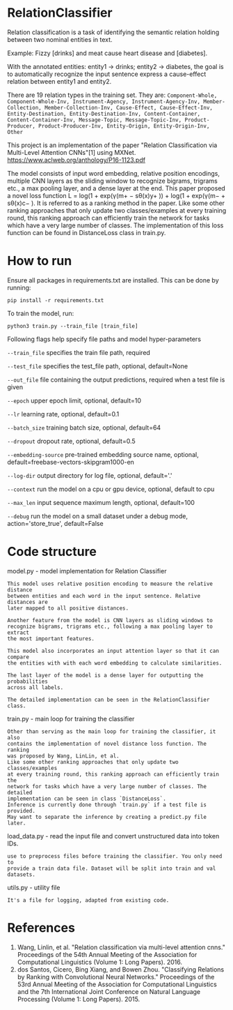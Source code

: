 # RelationClassifier
Relation classification is a task of identifying the semantic relation holding between two nominal entities in text.

Example: Fizzy [drinks] and meat cause heart disease and [diabetes].

With the annotated entities: entity1 -> drinks; entity2 -> diabetes, the goal is to automatically recognize the input sentence express a cause-effect relation between entity1 and entity2.

There are 19 relation types in the training set. They are:
`Component-Whole, Component-Whole-Inv, Instrument-Agency, Instrument-Agency-Inv, Member-Collection, Member-Collection-Inv, Cause-Effect, Cause-Effect-Inv, Entity-Destination, Entity-Destination-Inv, Content-Container, Content-Container-Inv, Message-Topic, Message-Topic-Inv, Product-Producer, Product-Producer-Inv, Entity-Origin, Entity-Origin-Inv, Other`

This project is an implementation of the paper "Relation Classification via Multi-Level Attention CNNs"[1] using MXNet.
https://www.aclweb.org/anthology/P16-1123.pdf

The model consists of input word embedding, relative position encodings, multiple CNN layers as the sliding window to recognize bigrams, trigrams etc., a max pooling layer, and  a dense layer at the end.
This paper proposed a novel loss function  L = log(1 + exp(γ(m+ − sθ(x)y+ )) + log(1 + exp(γ(m− + sθ(x)c− ). It is referred to as a ranking method in the paper. Like some other ranking approaches that only update two classes/examples at every training round, this ranking approach can efficiently train the network for tasks which have a very large number of classes. The implementation of this loss function can be found in DistanceLoss class in train.py.

# How to run
Ensure all packages in requirements.txt are installed. This can be done by running:
```
pip install -r requirements.txt
```
To train the model, run:
```
python3 train.py --train_file [train_file]
```

Following flags help specify file paths and model hyper-parameters

`--train_file` specifies the train file path, required

`--test_file` specifies the test_file path, optional, default=None

`--out_file` file containing the output predictions, required when a test file is given

`--epoch` upper epoch limit, optional, default=10

`--lr` learning rate, optional, default=0.1

`--batch_size` training batch size, optional, default=64

`--dropout` dropout rate, optional, default=0.5

`--embedding-source` pre-trained embedding source name, optional, default=freebase-vectors-skipgram1000-en

`--log-dir` output directory for log file, optional, default='.'

`--context` run the model on a cpu or gpu device, optional, default to cpu

`--max_len` input sequence maximum length, optional, default=100

`--debug` run the model on a small dataset under a debug mode, action='store_true', default=False

# Code structure
model.py - model implementation for Relation Classifier

    This model uses relative position encoding to measure the relative distance
    between entities and each word in the input sentence. Relative distances are
    later mapped to all positive distances.

    Another feature from the model is CNN layers as sliding windows to
    recognize bigrams, trigrams etc., following a max pooling layer to extract
    the most important features.

    This model also incorporates an input attention layer so that it can compare
    the entities with with each word embedding to calculate similarities.

    The last layer of the model is a dense layer for outputting the probabilities
    across all labels.

    The detailed implementation can be seen in the RelationClassifier class.

train.py - main loop for training the classifier

    Other than serving as the main loop for training the classifier, it also
    contains the implementation of novel distance loss function. The ranking
    was proposed by Wang, LinLin, et al.  
    Like some other ranking approaches that only update two classes/examples
    at every training round, this ranking approach can efficiently train the
    network for tasks which have a very large number of classes. The detailed
    implementation can be seen in class `DistanceLoss`.
    Inference is currently done through `train.py` if a test file is provided.
    May want to separate the inference by creating a predict.py file later.

load_data.py - read the input file and convert unstructured data into token IDs.

    use to preprocess files before training the classifier. You only need to
    provide a train data file. Dataset will be split into train and val datasets.

utils.py - utility file

    It's a file for logging, adapted from existing code.

# References
1. Wang, Linlin, et al. "Relation classification via multi-level attention cnns." Proceedings of the 54th Annual Meeting of the Association for Computational Linguistics (Volume 1: Long Papers). 2016.
2. dos Santos, Cicero, Bing Xiang, and Bowen Zhou. "Classifying Relations by Ranking with Convolutional Neural Networks." Proceedings of the 53rd Annual Meeting of the Association for Computational Linguistics and the 7th International Joint Conference on Natural Language Processing (Volume 1: Long Papers). 2015.